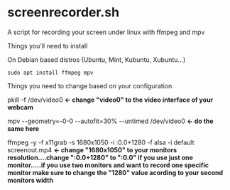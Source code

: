 # screenrecorder.sh
A script for recording your screen under linux with ffmpeg and mpv

Things you'll need to install

On Debian based distros (Ubuntu, Mint, Kubuntu, Xubuntu...)
```
sudo apt install ffmpeg mpv
```

Things you need to change based on your configuration

pkill -f /dev/video0  **<- change "video0" to the video interface of your webcam**

mpv --geometry=-0-0 --autofit=30% --untimed /dev/video0   **<- do the same here**

ffmpeg -y -f x11grab -s 1680x1050 -i :0.0+1280 -f alsa -i default screenout.mp4  **<- change "1680x1050" to your monitors resolution....change ":0.0+1280" to ":0.0" if you use just one monitor.....if you use two monitors and want to record one specific monitor make sure to change the "1280" value acording to your second monitors width**
